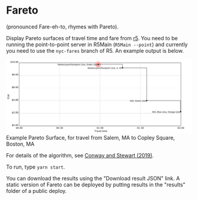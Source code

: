 # Fareto

(pronounced Fare-eh-to, rhymes with Pareto).

Display Pareto surfaces of travel time and fare from [r5](https://github.com/conveyal/r5). You need to be running the point-to-point server in R5Main (`R5Main --point`) and currently you need to use the `nyc-fares` branch of R5. An example output is below.

![Example Pareto Surface](fareto.png)
Example Pareto Surface, for travel from Salem, MA to Copley Square, Boston, MA

For details of the algorithm, see [Conway and Stewart (2019)](https://files.indicatrix.org/Conway-Stewart-2019-Charlie-Fare-Constraints.pdf).

To run, type `yarn start`.

You can download the results using the "Download result JSON" link. A static version of Fareto can be deployed by putting results in the "results" folder of a public deploy.